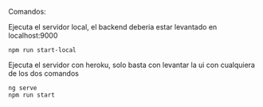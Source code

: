 Comandos:

Ejecuta el servidor local, el backend deberia estar levantado en localhost:9000

    npm run start-local 

Ejecuta el servidor con heroku, solo basta con levantar la ui con cualquiera de los dos comandos

    ng serve
    npm run start
